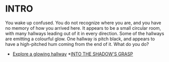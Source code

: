 # INTRO

 You wake up confused. You do not recognize where you are, and you have no memory of how you arrived here. It appears to be a small circular room, with many hallways leading out of it in every direction. Some of the hallways are emitting a colourful glow. One hallway is pitch black, and appears to have a high-pitched hum coming from the end of it. What do you do?

* [Explore a glowing hallway](glowing-hallway.md)
*[INTO THE SHADOW'S GRASP](shadow's%20grasp.md)

